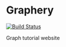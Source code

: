 # Graphery

[![Build Status](https://travis-ci.com/poppy-poppy/Graphery.svg?token=iGoqjTdG7SFLHQyLfgoz&branch=dev)](https://travis-ci.com/poppy-poppy/Graphery)

Graph tutorial website 


